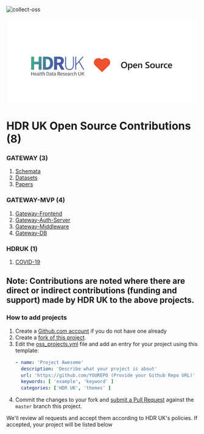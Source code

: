 ![collect-oss](https://github.com/HDRUK/oss/workflows/collect-oss/badge.svg)
<p align="center">
  <img src="images/HDRUK_LOVE_OPEN_SOURCE.png">
</p>

# HDR UK Open Source Contributions (8)

### GATEWAY (3)
1. [Schemata](https://github.com/HDRUK/schemata)
2. [Datasets](https://github.com/HDRUK/datasets)
3. [Papers](https://github.com/HDRUK/papers)


### GATEWAY-MVP (4)
1. [Gateway-Frontend](https://github.com/HDRUK/Gateway-Frontend)
2. [Gateway-Auth-Server](https://github.com/HDRUK/Gateway-Auth-Server)
3. [Gateway-Middleware](https://github.com/HDRUK/Gateway-Middleware)
4. [Gateway-DB](https://github.com/HDRUK/Gateway-DB)


### HDRUK (1)
1. [COVID-19](https://github.com/HDRUK/covid-19)


Note: Contributions are noted where there are direct or indirect contributions (funding and support) made by HDR UK to the above projects.
---
### How to add projects

1. Create a [Github.com account](https://github.com/join) if you do not have one already
2. Create a [fork of this project](https://github.com/HDRUK/oss).
3. Edit the [oss_projects.yml](data/oss_projects.yml) file and add an entry for your project using this template:
   ```yaml
   - name: 'Project Awesome'
     description: 'Describe what your project is about'
     url: 'https://github.com/YOUREPO (Provide your Github Repo URL)'
     keywords: [ 'example', 'keyword' ]
     categories: ['HDR UK', 'themes' ]
   ```
4. Commit the changes to your fork and [submit a Pull Request](https://github.com/HDRUK/oss/compare) against the `master` branch this project.

We'll review all requests and accept them according to HDR UK's policies. If accepted, your project will be listed below